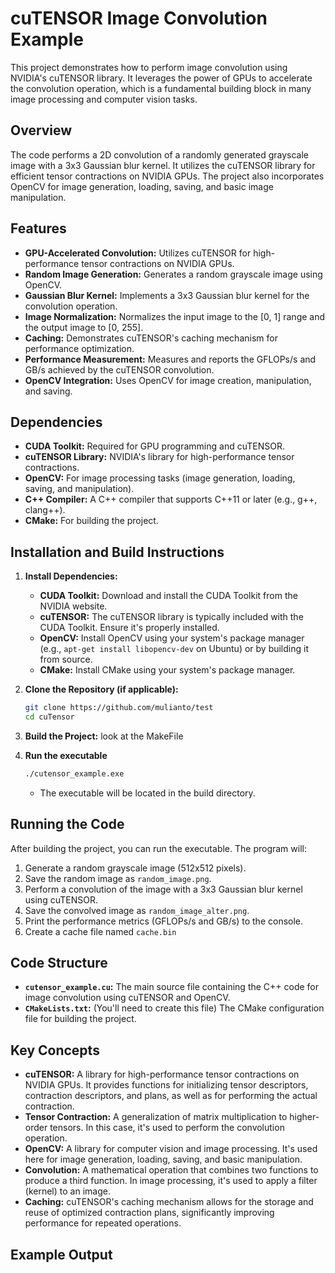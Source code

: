 # cuTENSOR Image Convolution Example

This project demonstrates how to perform image convolution using NVIDIA's cuTENSOR library. It leverages the power of GPUs to accelerate the convolution operation, which is a fundamental building block in many image processing and computer vision tasks.

## Overview

The code performs a 2D convolution of a randomly generated grayscale image with a 3x3 Gaussian blur kernel. It utilizes the cuTENSOR library for efficient tensor contractions on NVIDIA GPUs. The project also incorporates OpenCV for image generation, loading, saving, and basic image manipulation.

## Features

*   **GPU-Accelerated Convolution:** Utilizes cuTENSOR for high-performance tensor contractions on NVIDIA GPUs.
*   **Random Image Generation:** Generates a random grayscale image using OpenCV.
*   **Gaussian Blur Kernel:** Implements a 3x3 Gaussian blur kernel for the convolution operation.
*   **Image Normalization:** Normalizes the input image to the [0, 1] range and the output image to [0, 255].
*   **Caching:** Demonstrates cuTENSOR's caching mechanism for performance optimization.
*   **Performance Measurement:** Measures and reports the GFLOPs/s and GB/s achieved by the cuTENSOR convolution.
* **OpenCV Integration:** Uses OpenCV for image creation, manipulation, and saving.

## Dependencies

*   **CUDA Toolkit:** Required for GPU programming and cuTENSOR.
*   **cuTENSOR Library:** NVIDIA's library for high-performance tensor contractions.
*   **OpenCV:** For image processing tasks (image generation, loading, saving, and manipulation).
*   **C++ Compiler:** A C++ compiler that supports C++11 or later (e.g., g++, clang++).
* **CMake:** For building the project.

## Installation and Build Instructions

1.  **Install Dependencies:**
    *   **CUDA Toolkit:** Download and install the CUDA Toolkit from the NVIDIA website.
    *   **cuTENSOR:** The cuTENSOR library is typically included with the CUDA Toolkit. Ensure it's properly installed.
    *   **OpenCV:** Install OpenCV using your system's package manager (e.g., `apt-get install libopencv-dev` on Ubuntu) or by building it from source.
    * **CMake:** Install CMake using your system's package manager.

2.  **Clone the Repository (if applicable):**
    ```bash
    git clone https://github.com/mulianto/test 
    cd cuTensor
    ```

3.  **Build the Project:**
    look at the MakeFile

4. **Run the executable**
    ```bash
    ./cutensor_example.exe
    ```
    * The executable will be located in the build directory.

## Running the Code

After building the project, you can run the executable. The program will:

1.  Generate a random grayscale image (512x512 pixels).
2.  Save the random image as `random_image.png`.
3.  Perform a convolution of the image with a 3x3 Gaussian blur kernel using cuTENSOR.
4.  Save the convolved image as `random_image_alter.png`.
5.  Print the performance metrics (GFLOPs/s and GB/s) to the console.
6. Create a cache file named `cache.bin`

## Code Structure

*   **`cutensor_example.cu`:** The main source file containing the C++ code for image convolution using cuTENSOR and OpenCV.
*   **`CMakeLists.txt`:** (You'll need to create this file) The CMake configuration file for building the project.

## Key Concepts

*   **cuTENSOR:** A library for high-performance tensor contractions on NVIDIA GPUs. It provides functions for initializing tensor descriptors, contraction descriptors, and plans, as well as for performing the actual contraction.
*   **Tensor Contraction:** A generalization of matrix multiplication to higher-order tensors. In this case, it's used to perform the convolution operation.
*   **OpenCV:** A library for computer vision and image processing. It's used here for image generation, loading, saving, and basic manipulation.
*   **Convolution:** A mathematical operation that combines two functions to produce a third function. In image processing, it's used to apply a filter (kernel) to an image.
* **Caching:** cuTENSOR's caching mechanism allows for the storage and reuse of optimized contraction plans, significantly improving performance for repeated operations.

## Example Output

